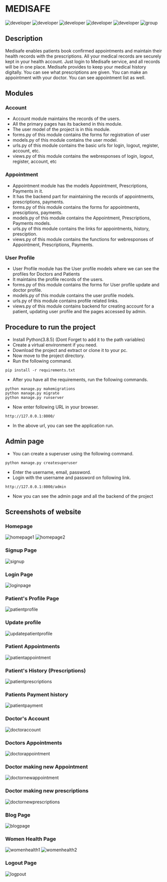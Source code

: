 # MEDISAFE
![developer](https://img.shields.io/badge/Developed%20By%20%3A-Dishant%20Tayade-red)
![developer](https://img.shields.io/badge/Developed%20By%20%3A-Hardik%20Sharma-red)
![developer](https://img.shields.io/badge/Developed%20By%20%3A-Khushi%20Pathak-red)
![developer](https://img.shields.io/badge/Developed%20By%20%3A-Swathi%20Kasoju-red)
![developer](https://img.shields.io/badge/Developed%20By%20%3A-Raghav%20Garg-red)
![group](https://img.shields.io/badge/Group-19-76B900?style=for-the-badge&logoColor=white)

## Description
Medisafe enables patients book confirmed appointments and maintain their health records with the prescriptions. All your medical records are securely kept in your health account.  Just login to Medisafe service, and all records will be in one place. Medisafe provides to keep your medical history digitally. You can see what prescriptions are given. You can make an appointment with your doctor. You can see appointment list as well.

## Modules
### Account
- Account module maintains the records of the users.
- All the primary pages has its backend in this module.
- The user model of the project is in this module.
- forms.py of this module contains the forms for registration of user
- models.py of this module contains the user model.
- urls.py of this module contains the basic urls for login, logout, register, account, etc.
- views.py of this module contains the webresponses of login, logout, register, account, etc


### Appointment
- Appointment module has the models Appointment, Prescriptions, Payments in it.
- It has the backend part for maintaining the records of appointments, prescriptions, payments.
- forms.py of this module contains the forms for appointments, presciptions, payments.
- models.py of this module contains the Appointment, Prescriptions, Payments models.
- urls.py of this module contains the links for appointments, history, presciption.
- views.py of this module contains the functions for webresponses of Appointment, Prescriptions, Payments.

### User Profile
- User Profile module has the User profile models where we can see the profiles for Doctors and Patients
- It maintains the profile records of the users.
- forms.py of this module contains the forms for User profile update and doctor profile.
- models.py of this module contains the user profile models.
- urls.py of this module contains profile related links.
- views.py of this module contains backend for creating account for a patient, updating user profile and the pages accessed by admin.

## Procedure to run the project
- Install Python(3.8.5) (Dont Forget to add it to the path variables)
- Create a virtual environment if you need.
- Download the project and extract or clone it to your pc.
- Now move to the project directory.
- Run the following command.
```
pip install -r requirements.txt
```
- After you have all the requirements, run the following commands.
```
python manage.py makemigrations
python manage.py migrate
python manage.py runserver
```
- Now enter following URL in your browser.
```
http://127.0.0.1:8000/
```
- In the above url, you can see the application run.


## Admin page
- You can create a superuser using the following command.
```
python manage.py createsuperuser
```
- Enter the username, email, password.
- Login with the username and password on following link.
```
http://127.0.0.1:8000/admin
```
- Now you can see the admin page and all the backend of the project


## Screenshots of website
### Homepage
![homepage1](https://github.com/dishanttayade/FourthSemProject/blob/master/screenshots/homepage1.png?raw=true)
![homepage2](https://github.com/dishanttayade/FourthSemProject/blob/master/screenshots/homepage2.png?raw=true)

### Signup Page
![signup](https://github.com/dishanttayade/FourthSemProject/blob/master/screenshots/signupform.png?raw=true)
### Login Page
![loginpage](https://github.com/dishanttayade/FourthSemProject/blob/master/screenshots/loginform.png?raw=true)
### Patient's Profile Page
![patientprofile](https://github.com/dishanttayade/FourthSemProject/blob/master/screenshots/patientaccount.png?raw=true)
### Update profile
![updatepatientprofile](https://github.com/dishanttayade/FourthSemProject/blob/master/screenshots/patientupdateaccount.png?raw=true)
### Patient Appointments
![patientappointment](https://github.com/dishanttayade/FourthSemProject/blob/master/screenshots/patientappointment.png?raw=true)
### Patient's History (Prescriptions)
![patientprescriptions](https://github.com/dishanttayade/FourthSemProject/blob/master/screenshots/patientpriscription.png?raw=true)
### Patients Payment history
![patientpayment](https://github.com/dishanttayade/FourthSemProject/blob/master/screenshots/paymenthistory.png?raw=true)
### Doctor's Account
![doctoraccount](https://github.com/dishanttayade/FourthSemProject/blob/master/screenshots/doctoraccount.png?raw=true)
### Doctors Appointments
![doctorappointment](https://github.com/dishanttayade/FourthSemProject/blob/master/screenshots/doctorappointments.png?raw=true)
### Doctor making new Appointment
![doctornewappointment](https://github.com/dishanttayade/FourthSemProject/blob/master/screenshots/createappointment.png?raw=true)
### Doctor making new prescriptions
![doctornewprescriptions](https://github.com/dishanttayade/FourthSemProject/blob/master/screenshots/createpresciption.png?raw=true)
### Blog Page
![blogpage](https://github.com/dishanttayade/FourthSemProject/blob/master/screenshots/blogpagebyadmin.png?raw=true)
### Women Health Page
![womenhealth1](https://github.com/dishanttayade/FourthSemProject/blob/master/screenshots/womenhealthage1.png?raw=true)
![womenhealth2](https://github.com/dishanttayade/FourthSemProject/blob/master/screenshots/womenhealthage2.png?raw=true)
### Logout Page
![logpout](https://github.com/dishanttayade/FourthSemProject/blob/master/screenshots/logoutpage.png?raw=true)
